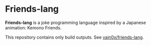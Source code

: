 # Friends-lang

**Friends-lang** is a joke programming language inspired by a Japanese animation: Kemono Friends.

This repository contains only build outputs. See [vain0x/friends-lang](https://github.com/vain0x/friends-lang).
